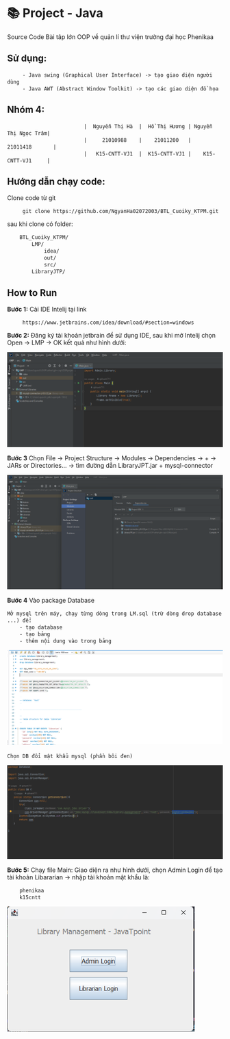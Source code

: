 # 📚 Project - Java

Source Code Bài tâp lớn OOP về quản lí thư viện trường đại học Phenikaa

## Sử dụng: 

         - Java swing (Graphical User Interface) -> tạo giao diện người dùng 
         - Java AWT (Abstract Window Toolkit) -> tạo các giao diện đồ họa

## Nhóm 4:

                             |  Nguyễn Thị Hà  |  Hồ Thị Hương | Nguyễn Thị Ngọc Trâm|
                             |     21010988    |    21011200   |      21011418       |  
                             |   K15-CNTT-VJ1  |  K15-CNTT-VJ1 |    K15-CNTT-VJ1     |

## Hướng dẫn chạy code:

Clone code từ git

         git clone https://github.com/NgyanHa02072003/BTL_Cuoiky_KTPM.git

sau khi clone có folder:

        BTL_Cuoiky_KTPM/
            LMP/
                idea/
                out/
                src/
            LibraryJTP/

## How to Run

**Bước 1:** Cài IDE Intelij tại link

         https://www.jetbrains.com/idea/download/#section=windows 

**Bước 2:** Đăng ký tài khoản jetbrain để sử dụng IDE, sau khi mở Intelij chọn Open -> LMP -> OK kết quả như hình dưới:

![step2](Images/OpenProject.png)

**Bước 3** Chọn File -> Project Structure -> Modules -> Dependencies -> + -> JARs or Directories... -> tìm đường dẫn LibraryJPT.jar + mysql-connector

![step3](Images/JAR.png)

**Bước 4** Vào package Database 

    Mở mysql trên máy, chạy từng dòng trong LM.sql (trừ dòng drop database ...) để:
        - tạo database
        - tạo bảng
        - thêm nội dung vào trong bảng 

![step4](Images/mysql.png)

    Chọn DB đổi mật khẩu mysql (phần bôi đen)

![step4](Images/password.png)

**Bước 5:** Chạy file Main: Giao diện ra như hình dưới, chọn Admin Login để tạo tài khoản Libararian -> nhập tài khoản mật khẩu là:

        phenikaa
        k15cntt

![step5](Images/run.png)
